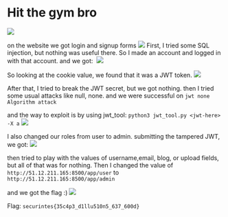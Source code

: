 <h1>Hit the gym bro</h1>
<img src=https://github.com/Qusaihija/securinets-valentine-2024/blob/main/images/image2.PNG>

on the website we got login and signup forms
<img src=https://github.com/Qusaihija/securinets-valentine-2024/blob/main/images/Capture7.PNG>
First, I tried some SQL injection, but nothing was useful there. So I made an account and logged in with that account. and we got: 
<img src=https://github.com/Qusaihija/securinets-valentine-2024/blob/main/images/Capture8.PNG>

So looking at the cookie value, we found that it was a JWT token.
<img src=https://github.com/Qusaihija/securinets-valentine-2024/blob/main/images/Capture9.PNG>

After that, I tried to break the JWT secret, but we got nothing.
then I tried some usual attacks like null, none.
and we were successful on
 ```jwt none Algorithm attack```

and the way to exploit is by using jwt_tool:
```python3 jwt_tool.py <jwt-here> -X a```
<img src=https://github.com/Qusaihija/securinets-valentine-2024/blob/main/images/Capture10.PNG>

I also changed our roles from user to admin.
submitting the tampered JWT, we got:
<img src=https://github.com/Qusaihija/securinets-valentine-2024/blob/main/images/Capture11.PNG>

then tried to play with the values of username,email, blog, or upload fields, but all of that was for nothing.
Then I changed the value of
 ```http://51.12.211.165:8500/app/user``` to ```http://51.12.211.165:8500/app/admin```

and we got the flag :)
<img src=https://github.com/Qusaihija/securinets-valentine-2024/blob/main/images/Capture12.PNG>

Flag: ```securintes{35c4p3_d1llu510n5_637_600d}```





